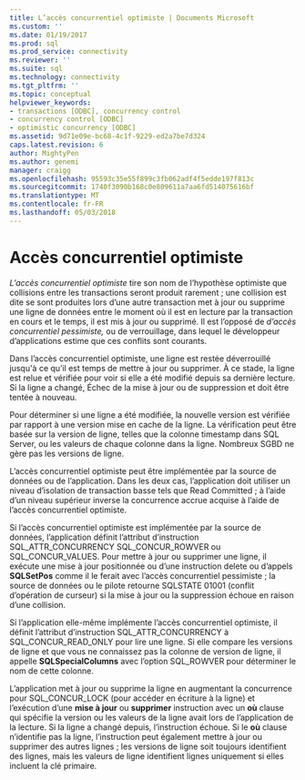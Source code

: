 ```yaml
---
title: L’accès concurrentiel optimiste | Documents Microsoft
ms.custom: ''
ms.date: 01/19/2017
ms.prod: sql
ms.prod_service: connectivity
ms.reviewer: ''
ms.suite: sql
ms.technology: connectivity
ms.tgt_pltfrm: ''
ms.topic: conceptual
helpviewer_keywords:
- transactions [ODBC], concurrency control
- concurrency control [ODBC]
- optimistic concurrency [ODBC]
ms.assetid: 9d71e09e-bc68-4c1f-9229-ed2a7be7d324
caps.latest.revision: 6
author: MightyPen
ms.author: genemi
manager: craigg
ms.openlocfilehash: 95593c35e55f899c3fb062adf4f5edde197f813c
ms.sourcegitcommit: 1740f3090b168c0e809611a7aa6fd514075616bf
ms.translationtype: MT
ms.contentlocale: fr-FR
ms.lasthandoff: 05/03/2018
---
```

# <a name="optimistic-concurrency"></a>Accès concurrentiel optimiste
*L’accès concurrentiel optimiste* tire son nom de l’hypothèse optimiste que collisions entre les transactions seront produit rarement ; une collision est dite se sont produites lors d’une autre transaction met à jour ou supprime une ligne de données entre le moment où il est en lecture par la transaction en cours et le temps, il est mis à jour ou supprimé. Il est l’opposé de *d’accès concurrentiel pessimiste,* ou de verrouillage, dans lequel le développeur d’applications estime que ces conflits sont courants.  
  
 Dans l’accès concurrentiel optimiste, une ligne est restée déverrouillé jusqu'à ce qu’il est temps de mettre à jour ou supprimer. À ce stade, la ligne est relue et vérifiée pour voir si elle a été modifié depuis sa dernière lecture. Si la ligne a changé, Échec de la mise à jour ou de suppression et doit être tentée à nouveau.  
  
 Pour déterminer si une ligne a été modifiée, la nouvelle version est vérifiée par rapport à une version mise en cache de la ligne. La vérification peut être basée sur la version de ligne, telles que la colonne timestamp dans SQL Server, ou les valeurs de chaque colonne dans la ligne. Nombreux SGBD ne gère pas les versions de ligne.  
  
 L’accès concurrentiel optimiste peut être implémentée par la source de données ou de l’application. Dans les deux cas, l’application doit utiliser un niveau d’isolation de transaction basse tels que Read Committed ; à l’aide d’un niveau supérieur inverse la concurrence accrue acquise à l’aide de l’accès concurrentiel optimiste.  
  
 Si l’accès concurrentiel optimiste est implémentée par la source de données, l’application définit l’attribut d’instruction SQL_ATTR_CONCURRENCY SQL_CONCUR_ROWVER ou SQL_CONCUR_VALUES. Pour mettre à jour ou supprimer une ligne, il exécute une mise à jour positionnée ou d’une instruction delete ou d’appels **SQLSetPos** comme il le ferait avec l’accès concurrentiel pessimiste ; la source de données ou le pilote retourne SQLSTATE 01001 (conflit d’opération de curseur) si la mise à jour ou la suppression échoue en raison d’une collision.  
  
 Si l’application elle-même implémente l’accès concurrentiel optimiste, il définit l’attribut d’instruction SQL_ATTR_CONCURRENCY à SQL_CONCUR_READ_ONLY pour lire une ligne. Si elle compare les versions de ligne et que vous ne connaissez pas la colonne de version de ligne, il appelle **SQLSpecialColumns** avec l’option SQL_ROWVER pour déterminer le nom de cette colonne.  
  
 L’application met à jour ou supprime la ligne en augmentant la concurrence pour SQL_CONCUR_LOCK (pour accéder en écriture à la ligne) et l’exécution d’une **mise à jour** ou **supprimer** instruction avec un **où** clause qui spécifie la version ou les valeurs de la ligne avait lors de l’application de la lecture. Si la ligne a changé depuis, l’instruction échoue. Si le **où** clause n’identifie pas la ligne, l’instruction peut également mettre à jour ou supprimer des autres lignes ; les versions de ligne soit toujours identifient des lignes, mais les valeurs de ligne identifient lignes uniquement si elles incluent la clé primaire.
